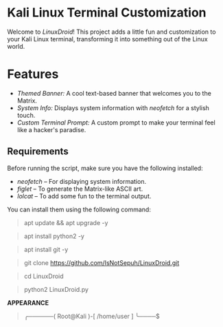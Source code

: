 # Kali Linux Terminal Customization

Welcome to *LinuxDroid*! This project adds a little fun and customization to your Kali Linux terminal, transforming it into something out of the Linux world.

# Features

- *Themed Banner:* A cool text-based banner that welcomes you to the Matrix.
- *System Info:* Displays system information with *neofetch* for a stylish touch.
- *Custom Terminal Prompt:* A custom prompt to make your terminal feel like a hacker's paradise.

## Requirements

Before running the script, make sure you have the following installed:

- *neofetch* – For displaying system information.
- *figlet* – To generate the Matrix-like ASCII art.
- *lolcat* – To add some fun to the terminal output.

You can install them using the following command:

> apt update && apt upgrade -y

> apt install python2 -y

> apt install git -y

> git clone https://github.com/IsNotSepuh/LinuxDroid.git

> cd LinuxDroid

> python2 LinuxDroid.py

**APPEARANCE**

> ╭──────( Root@Kali )-[ /home/user ]
> ╰────$ 
